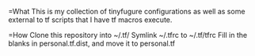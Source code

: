 =What
This is my collection of tinyfugure configurations as well as some external to tf scripts that I have tf macros execute.

=How
Clone this repository into ~/.tf/
Symlink ~/.tfrc to ~/.tf/tfrc
Fill in the blanks in personal.tf.dist, and move it to personal.tf
